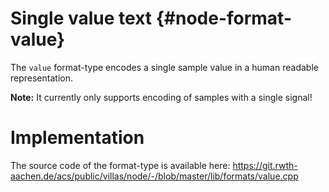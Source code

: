 # Single value text {#node-format-value}

The `value` format-type encodes a single sample value in a human readable representation.

**Note:** It currently only supports encoding of samples with a single signal!

# Implementation

The source code of the format-type is available here:
https://git.rwth-aachen.de/acs/public/villas/node/-/blob/master/lib/formats/value.cpp
